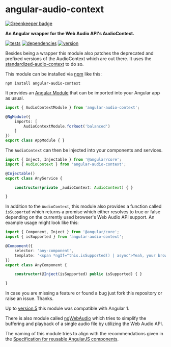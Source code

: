 # angular-audio-context

[![Greenkeeper badge](https://badges.greenkeeper.io/chrisguttandin/angular-audio-context.svg)](https://greenkeeper.io/)

**An Angular wrapper for the Web Audio API's AudioContext.**

[![tests](https://img.shields.io/travis/chrisguttandin/angular-audio-context/master.svg?style=flat-square)](https://travis-ci.org/chrisguttandin/angular-audio-context)
[![dependencies](https://img.shields.io/david/chrisguttandin/angular-audio-context.svg?style=flat-square)](https://www.npmjs.com/package/angular-audio-context)
[![version](https://img.shields.io/npm/v/angular-audio-context.svg?style=flat-square)](https://www.npmjs.com/package/angular-audio-context)

Besides being a wrapper this module also patches the deprecated and prefixed versions of the
AudioContext which are out there. It uses the
[standardized-audio-context](https://github.com/chrisguttandin/standardized-audio-context) to do so.

This module can be installed via [npm](https://www.npmjs.com/package/angular-audio-context) like
this:

```shell
npm install angular-audio-context
```

It provides an [Angular Module](https://angular.io/docs/ts/latest/guide/ngmodule.html) that can be
imported into your Angular app as usual.

```typescript
import { AudioContextModule } from 'angular-audio-context';

@NgModule({
    imports: [
        AudioContextModule.forRoot('balanced')
    ]
})
export class AppModule { }
```

The `AudioContext` can then be injected into your components and services.

```typescript
import { Inject, Injectable } from '@angular/core';
import { AudioContext } from 'angular-audio-context';

@Injectable()
export class AnyService {

    constructor(private _audioContext: AudioContext) { }

}
```

In addition to the `AudioContext`, this module also provides a function called `isSupported` which
returns a promise which either resolves to true or false depending on the currently used browser's
Web Audio API support. An example usage might look like this:

```typescript
import { Component, Inject } from '@angular/core';
import { isSupported } from 'angular-audio-context';

@Component({
    selector: 'any-component',
    template: '<span *ngIf="this.isSupported() | async">Yeah, your browser is supported.</span>'
})
export class AnyComponent {

    constructor(@Inject(isSupported) public isSupported) { }

}
```

In case you are missing a feature or found a bug just fork this repository or raise an issue.
Thanks.

Up to [version 5](https://github.com/chrisguttandin/angular-audio-context/releases/tag/v5.0.0) this
module was compatible with Angular 1.

There is also module called [ngWebAudio](https://github.com/nehz/ngWebAudio) which tries to simplify
the buffering and playback of a single audio file by utilizing the Web Audio API.

The naming of this module tries to align with the recommendations given in the
[Specification for reusable AngularJS components](https://github.com/angular/angular-component-spec).
